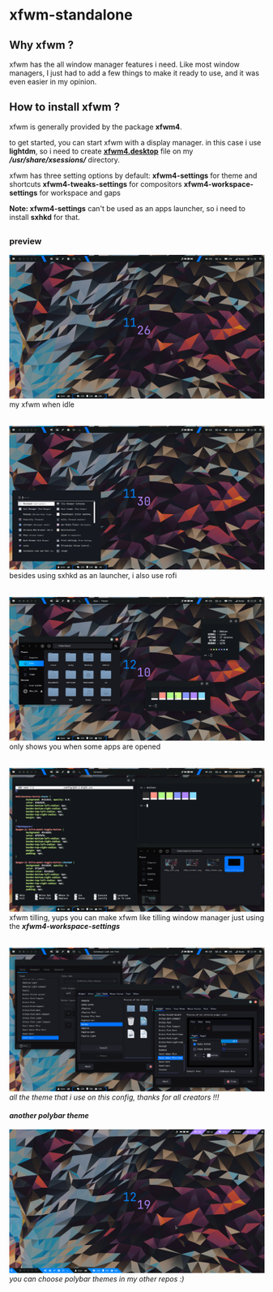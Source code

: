 # xfwm-standalone

## Why xfwm ?
xfwm has the all window manager features i need. Like most window managers, I just had to add a few things to make it ready to use, and it was even easier in my opinion.

## How to install xfwm ? 
xfwm is generally provided by the package <b>xfwm4</b>.

to get started, you can start xfwm with a display manager. in this case i use <b>lightdm</b>, so i need to create [<b>xfwm4.desktop</b>](https://github.com/diws1/xfwm-standalone/blob/main/usr/share/xsessions/xfwm4.desktop) file on my <b><i>/usr/share/xsessions/</i></b> directory.

xfwm has three setting options by default:
<b>xfwm4-settings</b> for theme and shortcuts
<b>xfwm4-tweaks-settings</b> for compositors
<b>xfwm4-workspace-settings</b> for workspace and gaps

<b>Note: xfwm4-settings</b> can't be used as an apps launcher, so i need to install <b>sxhkd</b> for that.

##

### preview
![My Image](https://github.com/diws1/xfwm-standalone/blob/main/screenshots/xfwm_idle.png)
my xfwm when idle \
\
\
![My Image](https://github.com/diws1/xfwm-standalone/blob/main/screenshots/xfwm_menu.png)
besides using sxhkd as an launcher, i also use rofi \
\
\
![My Image](https://github.com/diws1/xfwm-standalone/blob/main/screenshots/xfwm_termdir.png)
only shows you when some apps are opened \
\
\
![My Image](https://github.com/diws1/xfwm-standalone/blob/main/screenshots/xfwm_tilling.png)
xfwm tilling, yups you can make xfwm like tilling window manager just using the <i><b>xfwm4-workspace-settings</b><i/> \
\
\
![My Image](https://github.com/diws1/xfwm-standalone/blob/main/screenshots/xfwm_themes.png)
all the theme that i use on this config, thanks for all creators !!!



#### another polybar theme
![My Image](https://github.com/diws1/xfwm-standalone/blob/main/screenshots/xfwm_idle2.png)
you can choose polybar themes in my other repos :)
